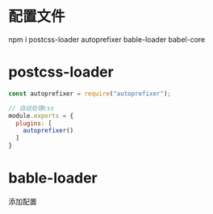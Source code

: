 # 配置文件
npm i postcss-loader autoprefixer bable-loader babel-core

# postcss-loader
```javascript
const autoprefixer = require("autoprefixer");

// 自动处理css
module.exports = {
  plugins: [
    autoprefixer()
  ]
}
```

# bable-loader
添加配置
